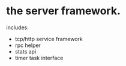 # the server framework. 
includes:

- tcp/http service framework
- rpc helper
- stats api
- timer task interface
